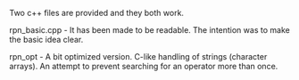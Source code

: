 Two c++ files are provided and they both work.

rpn_basic.cpp - It has been made to be readable. The intention was to make the basic idea clear.

rpn_opt - A bit optimized version. C-like handling of strings (character arrays). An attempt to prevent searching for an operator more than once.
